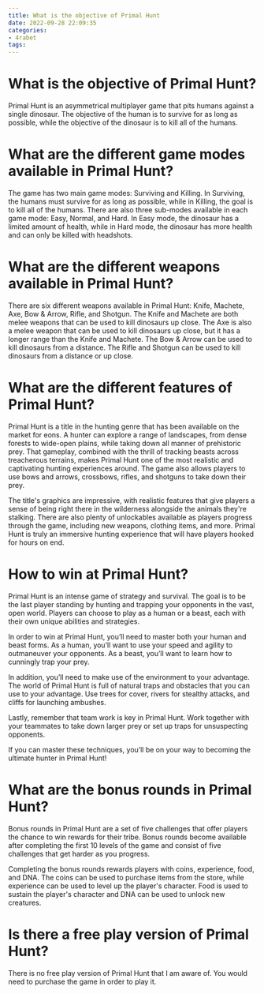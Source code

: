 ```yaml
---
title: What is the objective of Primal Hunt
date: 2022-09-28 22:09:35
categories:
- 4rabet
tags:
---
```



#  What is the objective of Primal Hunt?

Primal Hunt is an asymmetrical multiplayer game that pits humans against a single dinosaur. The objective of the human is to survive for as long as possible, while the objective of the dinosaur is to kill all of the humans.

# What are the different game modes available in Primal Hunt?

The game has two main game modes: Surviving and Killing. In Surviving, the humans must survive for as long as possible, while in Killing, the goal is to kill all of the humans. There are also three sub-modes available in each game mode: Easy, Normal, and Hard. In Easy mode, the dinosaur has a limited amount of health, while in Hard mode, the dinosaur has more health and can only be killed with headshots.

# What are the different weapons available in Primal Hunt?

There are six different weapons available in Primal Hunt: Knife, Machete, Axe, Bow & Arrow, Rifle, and Shotgun. The Knife and Machete are both melee weapons that can be used to kill dinosaurs up close. The Axe is also a melee weapon that can be used to kill dinosaurs up close, but it has a longer range than the Knife and Machete. The Bow & Arrow can be used to kill dinosaurs from a distance. The Rifle and Shotgun can be used to kill dinosaurs from a distance or up close.

#  What are the different features of Primal Hunt?

Primal Hunt is a title in the hunting genre that has been available on the market for eons. A hunter can explore a range of landscapes, from dense forests to wide-open plains, while taking down all manner of prehistoric prey. That gameplay, combined with the thrill of tracking beasts across treacherous terrains, makes Primal Hunt one of the most realistic and captivating hunting experiences around. The game also allows players to use bows and arrows, crossbows, rifles, and shotguns to take down their prey.

The title's graphics are impressive, with realistic features that give players a sense of being right there in the wilderness alongside the animals they're stalking. There are also plenty of unlockables available as players progress through the game, including new weapons, clothing items, and more. Primal Hunt is truly an immersive hunting experience that will have players hooked for hours on end.

#  How to win at Primal Hunt?

Primal Hunt is an intense game of strategy and survival. The goal is to be the last player standing by hunting and trapping your opponents in the vast, open world. Players can choose to play as a human or a beast, each with their own unique abilities and strategies.

In order to win at Primal Hunt, you’ll need to master both your human and beast forms. As a human, you’ll want to use your speed and agility to outmaneuver your opponents. As a beast, you’ll want to learn how to cunningly trap your prey.

In addition, you’ll need to make use of the environment to your advantage. The world of Primal Hunt is full of natural traps and obstacles that you can use to your advantage. Use trees for cover, rivers for stealthy attacks, and cliffs for launching ambushes.

Lastly, remember that team work is key in Primal Hunt. Work together with your teammates to take down larger prey or set up traps for unsuspecting opponents.

If you can master these techniques, you’ll be on your way to becoming the ultimate hunter in Primal Hunt!

#  What are the bonus rounds in Primal Hunt?

Bonus rounds in Primal Hunt are a set of five challenges that offer players the chance to win rewards for their tribe. Bonus rounds become available after completing the first 10 levels of the game and consist of five challenges that get harder as you progress.

Completing the bonus rounds rewards players with coins, experience, food, and DNA. The coins can be used to purchase items from the store, while experience can be used to level up the player's character. Food is used to sustain the player's character and DNA can be used to unlock new creatures.

#  Is there a free play version of Primal Hunt?

There is no free play version of Primal Hunt that I am aware of. You would need to purchase the game in order to play it.